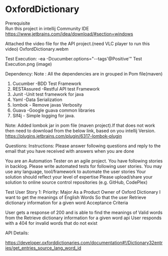 # OxfordDictionary


Prerequisite  
  Run this project in intellij Community IDE
  https://www.jetbrains.com/idea/download/#section=windows

Attached the video file for the API project.(need VLC player to run this video)
OxfordDictionary.webm  

Test Execution:
  -ea
  -Dcucumber.options="--tags'@Positive'"
    Test Execution.png (image)
  
  Dependency:
  Note : All the dependencies are in grouped in Pom file(maven)
   1. Cucumber    -BDD Test Framework
   2. RESTAssured -Restful API test Framework
   3. Junit -Unit test framework for java
   4. Yaml -Data Serialization
   5. lombok - Remove javas Verbosity
   6. Guava -Google guava common libraries
   7. Slf4j - Simple logging for java.
   
   
   
   Note:
   Added lombok jar in pom file (maven project).If that does not work then need to download from the below link, based on you intellij Version.
   https://plugins.jetbrains.com/plugin/6317-lombok-plugin
   

  

Questions: 
Instructions:
Please answer following questions and reply to the email that you have received with answers when you are done

You are an Automation Tester on an agile project. You have following stories in backlog. Please write automated tests for following user stories.
You may use any language, tool/framework to automate the user stories
Your solution should reflect your level of expertise
Please upload/share your solution to online source control repositories (e.g. GitHub, CodePlex)

Test User Story 1: 
Priority: Major
As a Product Owner of Oxford Dictionary
I want to get the meanings of English Words 
So that the user Retrieve dictionary information for a given word
Acceptance Criteria

User gets a response of 200 and is able to find the meanings of Valid words from the Retrieve dictionary information for a given word api
User responds with a 404 for invalid words that do not exist

API Details: 

https://developer.oxforddictionaries.com/documentation#!/Dictionary32entries/get_entries_source_lang_word_id


  
